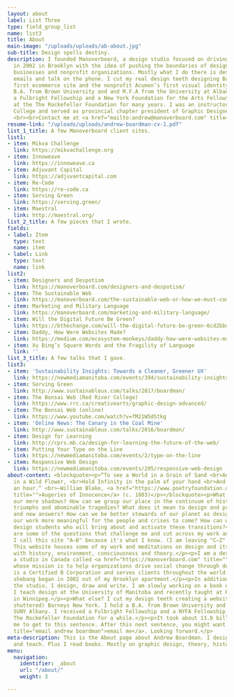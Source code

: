 ```yaml
---
layout: about
label: List Three
type: field_group_list
name: list3
title: About
main-image: "/uploads/uploads/ab-about.jpg"
sub-title: Design spells destiny.
description: I founded Manoverboard, a design studio focused on driving social change,
  in 2002 in Brooklyn with the idea of pushing the boundaries of design for innovative
  businesses and nonprofit organizations. Mostly what I do there is design and send
  emails and talk on the phone. I cut my real design teeth designing Barneys New York’s
  first ecommerce site and the nonprofit Acumen’s first visual identity. I hold a
  B.A. from Brown University and and M.F.A from the University at Albany SUNY. I received
  a Fulbright Fellowship and a New York Foundation for the Arts Fellowship. I worked
  at the The Rockefeller Foundation for many years. I was an instructor at Red River
  College and served as provincial chapter president of Graphic Designers of Canada.
  <br><br>Contact me at <a href="mailto:andrew@manoverboard.com" title="">andrew@manoverboard.com</a>
resume-link: "/uploads/uploads/andrew-boardman-cv-1.pdf"
list_1_title: A few Manoverboard client sites.
list1:
- item: Mikva Challenge
  link: https://mikvachallenge.org
- item: Innoweave
  link: https://innoweave.ca
- item: Adjuvant Capital
  link: https://adjuvantcapital.com
- item: Re-Code
  link: https://re-code.ca
- item: Serving Green
  link: https://serving.green/
- item: Maestral
  link: http://maestral.org/
list_2_title: A few pieces that I wrote.
fields:
- label: Item
  type: text
  name: item
- label: Link
  type: text
  name: link
list2:
- item: Designers and Despotism
  link: https://manoverboard.com/designers-and-despotism/
- item: The Sustainable Web
  link: https://manoverboard.com/the-sustainable-web-or-how-we-must-communicate/
- item: Marketing and Military Language
  link: https://manoverboard.com/marketing-and-military-language/
- item: Will the Digital Future Be Green?
  link: https://bthechange.com/will-the-digital-future-be-green-6cd2bbd34f4a
- item: Daddy, How Were Websites Made?
  link: https://medium.com/ecosystem-monkeys/daddy-how-were-websites-made-b0b324e35bf7
- item: Xu Bing’s Square Words and the Fragility of Language
  link: ''
list_3_title: A few talks that I gave.
list3:
- item: 'Sustainability Insights: Towards a Cleaner, Greener UX'
  link: https://newmediamanitoba.com/events/394/sustainability-insights-green-ux-and-a-greener-web
- item: Serving Green
  link: http://www.sustainableux.com/talks/2017/boardman/
- item: The Bonsai Web (Red River College)
  link: https://www.rrc.ca/creativearts/graphic-design-advanced/
- item: The Bonsai Web (online)
  link: https://www.youtube.com/watch?v=fM21W5dStkg
- item: 'Online News: The Canary in the Coal Mine'
  link: http://www.sustainableux.com/talks/2016/boardman/
- item: Design for Learning
  link: http://cprs.mb.ca/design-for-learning-the-future-of-the-web/
- item: Putting Your Type on the Line
  link: https://newmediamanitoba.com/events/2/type-on-the-line
- item: Responsive Web Design
  link: https://newmediamanitoba.com/events/205/responsive-web-design
about-content: <blockquote><p>“To see a World in a Grain of Sand <br>And a Heaven
  in a Wild Flower, <br>Hold Infinity in the palm of your hand <br>And Eternity in
  an hour.” <br>—William Blake, <a href="https://www.poetryfoundation.org/poems/43650/auguries-of-innocence"
  title="">Augeries of Innocence</a> (c. 1803)</p></blockquote><p>What exists beyond
  our mere shadows? How can we grasp our place in the continuum of history's unfolding
  triumphs and abominable tragedies? What does it mean to design and present new problems
  and new answers? How can we be better stewards of our planet as designers and make
  our work more meaningful for the people and crises to come? How can we better educate
  design students who will bring about and activate these transitions?</p><p>These
  are some of the questions that challenge me and cut across my work and research.
  I call this site "A—B" because it's what I know. (I am leaving "C—Z" to others.)
  This website houses some of my work and meditations on design and its correspondence
  with history, environment, consciousness and theory.</p><p>I am a designer who runs
  a studio in Canada called <a href="https://manoverboard.com" title="">Manoverboard</a>
  whose mission is to help organizations drive social change through design. Manoverboard
  is a Certified B Corporation and serves clients throughout the world. The whole
  shebang began in 2002 out of my Brooklyn apartment.</p><p>In addition to managing
  the studio, I design, draw and write. I am slowly working on a book on design consciousness.
  I teach design at the University of Manitoba and recently taught at Red River College
  in Winnipeg.</p><p>What else? I cut my design teeth creating a website for (now
  shuttered) Barneys New York. I hold a B.A. from Brown University and an M.F.A. from
  SUNY Albany. I received a Fulbright Fellowship and a NYFA Fellowship. I worked at
  The Rockefeller Foundation for a while.</p><p>It took about 13.8 billion years for
  me to get to this sentence. After this next sentence, you might want to <a href="mailto:andrew@manoverboard.com"
  title="email andrew boardman">email me</a>. Looking forward.</p>
meta-description: This is the About page about Andrew Boardman. I design, draw, write
  and teach. Plus I read books. Mostly on graphic design, theory, history, consciousness.
menu:
  navigation:
    identifier: _about
    url: "/about/"
    weight: 3

---
```

